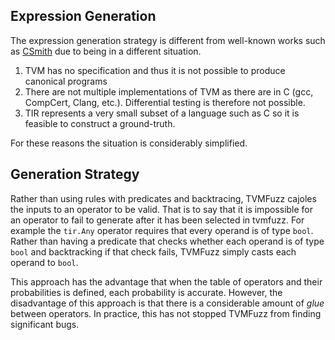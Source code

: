 ## Expression Generation

The expression generation strategy is different from well-known works such as [CSmith](https://embed.cs.utah.edu/csmith) due to being in a different situation. 
1. TVM has no specification and thus it is not possible to produce canonical programs
2. There are not multiple implementations of TVM as there are in C (gcc, CompCert, Clang, etc.). Differential testing is therefore not possible.
3. TIR represents a very small subset of a language such as C so it is feasible to construct a ground-truth.

For these reasons the situation is considerably simplified. 

## Generation Strategy

Rather than using rules with predicates and backtracing, TVMFuzz cajoles the inputs to an operator to be valid. That is to say that it is impossible for an operator to fail to generate after it has been selected in tvmfuzz. For example the `tir.Any` operator requires that every operand is of type `bool`. Rather than having a predicate that checks whether each operand is of type `bool` and backtracking if that check fails, TVMFuzz simply casts each operand to `bool`. 

This approach has the advantage that when the table of operators and their probabilities is defined, each probability is accurate. However, the disadvantage of this approach is that there is a considerable amount of *glue* between operators. In practice, this has not stopped TVMFuzz from finding significant bugs. 
